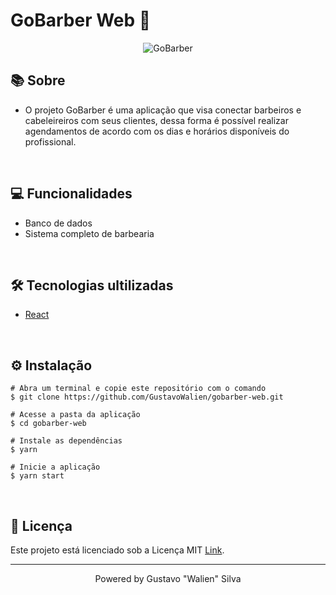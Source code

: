 # GoBarber Web 💈

<div align="center">
  <img alt="GoBarber" title="GoBarber" src="https://user-images.githubusercontent.com/19844596/160872755-09b5ddc2-1aa4-4726-8b2d-85a3fe480701.png" />
</div>

## 📚 Sobre

* O projeto GoBarber é uma aplicação que visa conectar barbeiros e cabeleireiros com seus clientes, dessa forma é possível realizar agendamentos de acordo com os dias e horários disponíveis do profissional.

&nbsp;

## 💻 Funcionalidades

* Banco de dados
* Sistema completo de barbearia

&nbsp;

## 🛠️ Tecnologias ultilizadas

* [React](https://pt-br.reactjs.org/)

&nbsp;


## ⚙️ Instalação
```
# Abra um terminal e copie este repositório com o comando
$ git clone https://github.com/GustavoWalien/gobarber-web.git
```

```
# Acesse a pasta da aplicação
$ cd gobarber-web

# Instale as dependências
$ yarn

# Inicie a aplicação
$ yarn start

```

&nbsp;

## 📝 Licença

Este projeto está licenciado sob a Licença MIT [Link](https://github.com/GustavoWalien/gobarber-web/blob/master/LICENSE).

---

<p align="center">Powered by Gustavo "Walien" Silva</p>
